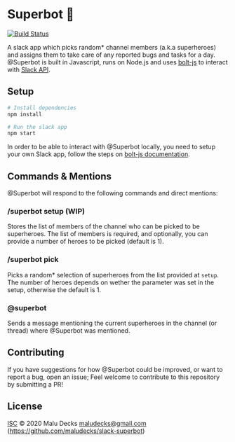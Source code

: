 # Superbot 🦾

[![Build Status](https://travis-ci.com/maludecks/slack-superbot.svg?branch=master)](https://travis-ci.com/github/maludecks/slack-superbot)

A slack app which picks random* channel members (a.k.a superheroes) and assigns them to take care of any reported bugs and tasks for a day. @Superbot is built in Javascript, runs on Node.js and uses [bolt-js](https://slack.dev/bolt-js/) to interact with [Slack API](https://api.slack.com/).

## Setup
```sh
# Install dependencies
npm install

# Run the slack app
npm start
```

In order to be able to interact with @Superbot locally, you need to setup your own Slack app, follow the steps on [bolt-js documentation](https://slack.dev/bolt-js/tutorial/getting-started).

## Commands & Mentions
@Superbot will respond to the following commands and direct mentions:

### /superbot setup (WIP)
Stores the list of members of the channel who can be picked to be superheroes. The list of members is required, and optionally, you can provide a number of heroes to be picked (default is 1).

### /superbot pick
Picks a random* selection of superheroes from the list provided at `setup`. The number of heroes depends on wether the parameter was set in the setup, otherwise the default is 1.

### @superbot
Sends a message mentioning the current superheroes in the channel (or thread) where @Superbot was mentioned.

## Contributing
If you have suggestions for how @Superbot could be improved, or want to report a bug, open an issue; Feel welcome to contribute to this repository by submitting a PR!

## License
[ISC](LICENSE) © 2020 Malu Decks <maludecks@gmail.com> (https://github.com/maludecks/slack-superbot)
